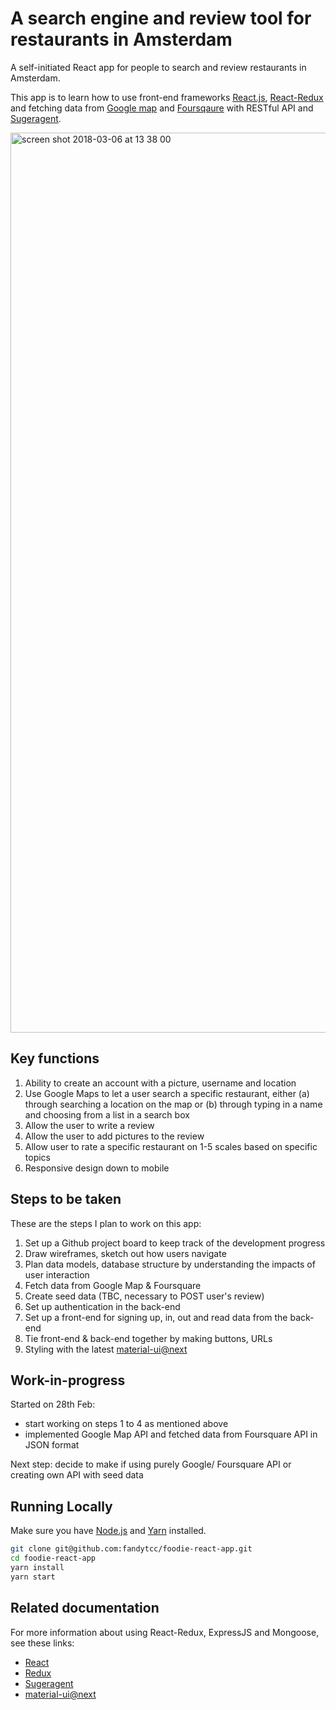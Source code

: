 # A search engine and review tool for restaurants in Amsterdam

A self-initiated React app for people to search and review restaurants in Amsterdam.

This app is to learn how to use front-end frameworks [React.js](https://github.com/facebookincubator/create-react-app), [React-Redux](https://github.com/reactjs/redux) and fetching data from [Google map](https://developers.google.com/maps/documentation/javascript/) and [Foursqaure](https://developer.foursquare.com/docs/api/venues/search) with RESTful API and [Sugeragent](https://www.npmjs.com/package/superagent).

<img width="1440" alt="screen shot 2018-03-06 at 13 38 00" src="https://user-images.githubusercontent.com/32798242/37032688-bcb90d6a-2143-11e8-83d0-2f6e0a1c405d.png">

## Key functions
1. Ability to create an account with a picture, username and location
2. Use Google Maps to let a user search a specific restaurant, either (a) through searching a location on the map or (b) through typing in a name and choosing from a list in a search box
3. Allow the user to write a review
4. Allow the user to add pictures to the review
5. Allow user to rate a specific restaurant on 1-5 scales based on specific topics
6. Responsive design down to mobile

## Steps to be taken
These are the steps I plan to work on this app:
1. Set up a Github project board to keep track of the development progress
2. Draw wireframes, sketch out how users navigate
3. Plan data models, database structure by understanding the impacts of user interaction
4. Fetch data from Google Map & Foursquare
5. Create seed data (TBC, necessary to POST user's review)
6. Set up authentication in the back-end
7. Set up a front-end for signing up, in, out and read data from the back-end
8. Tie front-end & back-end together by making buttons, URLs
9. Styling with the latest [material-ui@next](https://material-ui-next.com/)

## Work-in-progress
Started on 28th Feb:
* start working on steps 1 to 4 as mentioned above
* implemented Google Map API and fetched data from Foursquare API in JSON format 

Next step: decide to make if using purely Google/ Foursquare API or creating own API with seed data

## Running Locally
Make sure you have [Node.js](https://nodejs.org/en/) and [Yarn](https://yarnpkg.com/en/) installed.

```bash
git clone git@github.com:fandytcc/foodie-react-app.git
cd foodie-react-app
yarn install
yarn start
```

## Related documentation
For more information about using React-Redux, ExpressJS and Mongoose, see these links:

* [React](https://facebook.github.io/react-native/)
* [Redux](https://redux.js.org/)
* [Sugeragent](https://www.npmjs.com/package/superagent)
* [material-ui@next](https://material-ui-next.com/)
